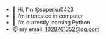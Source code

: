 - 👋 Hi, I’m @superxu0423
- 👀 I’m interested in computer
- 🌱 I’m currently learning Python
- 📫 my email: 1028761352@qq.com

<!---
superxu0423/superxu0423 is a ✨ special ✨ repository because its `README.md` (this file) appears on your GitHub profile.
You can click the Preview link to take a look at your changes.
--->
